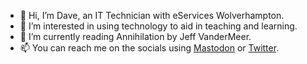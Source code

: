 - 👋 Hi, I’m Dave, an IT Technician with eServices Wolverhampton.
- 👀 I’m interested in using technology to aid in teaching and learning.
- 📖 I’m currently reading Annihilation by Jeff VanderMeer.
- 📫 You can reach me on the socials using [Mastodon](https://mas.to/@cloudw_davet) or [Twitter](https://twitter.com/cloudW_Dave).
